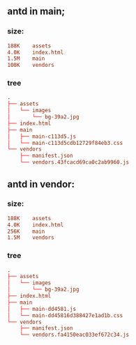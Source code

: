 ## antd in main;

### size:
```conf
188K	assets
4.0K	index.html
1.5M	main
100K	vendors
```

### tree
```conf
.
├── assets
│   └── images
│       └── bg-39a2.jpg
├── index.html
├── main
│   ├── main-c113d5.js
│   └── main-c113d5cdb12729f84eb3.css
└── vendors
    ├── manifest.json
    └── vendors.43fcacd69ca0c2ab9960.js
```

## antd in vendor:
### size:
```conf
188K	assets
4.0K	index.html
256K	main
1.5M	vendors
```

### tree
```conf
.
├── assets
│   └── images
│       └── bg-39a2.jpg
├── index.html
├── main
│   ├── main-dd4581.js
│   └── main-dd45816d388427e1ad1b.css
└── vendors
    ├── manifest.json
    └── vendors.fa4150eac033ef672c34.js
```
